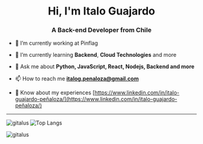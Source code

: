 <h1 align="center">Hi, I'm Italo Guajardo</h1>
<h3 align="center">A Back-end Developer from Chile</h3>

- 🔭 I’m currently working at Pinflag

- 🌱 I’m currently learning **Backend**, **Cloud Technologies** and more

- 💬 Ask me about **Python, JavaScript, React, Nodejs, Backend and more**

- 📫 How to reach me **italog.penaloza@gmail.com**

- 📄 Know about my experiences [https://www.linkedin.com/in/italo-guajardo-peñaloza/](https://www.linkedin.com/in/italo-guajardo-peñaloza/)

---
![Top Langs](https://github-readme-stats.vercel.app/api/top-langs/?username=gitalus)
<img align="left" src="https://github-readme-streak-stats.herokuapp.com/?user=gitalus" alt="gitalus" />

<img align="left" src="https://github-readme-stats.vercel.app/api?username=gitalus&show_icons=true&theme=radical" alt="gitalus" />
